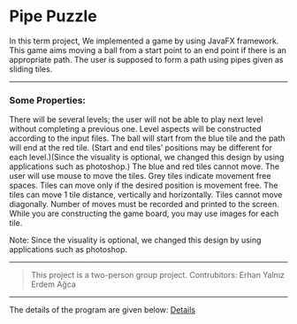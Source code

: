 # Pipe Puzzle
In this term project, We implemented a game by using JavaFX framework. This game aims moving a ball from a start point to an end point if there is an appropriate path. The user is supposed to form a path using pipes given as sliding tiles.
___
### Some Properties:

There will be several levels; the user will not be able to play next level without completing a previous one.
Level aspects will be constructed according to the input files.
The ball will start from the blue tile and the path will end at the red tile. (Start and end tiles’ positions may be different for each level.)(Since the visuality is optional, we changed this design by using applications such as photoshop.)
The blue and red tiles cannot move.
The user will use mouse to move the tiles.
Grey tiles indicate movement free spaces.
Tiles can move only if the desired position is movement free.
The tiles can move 1 tile distance, vertically and horizontally.
Tiles cannot move diagonally.
Number of moves must be recorded and printed to the screen.
While you are constructing the game board, you may use images for each tile.

Note: Since the visuality is optional, we changed this design by using applications such as photoshop.
___

> This project is a two-person group project.
> Contrubitors:
> Erhan Yalnız
> Erdem Ağca

___

The details of the program are given below:
[Details]()
